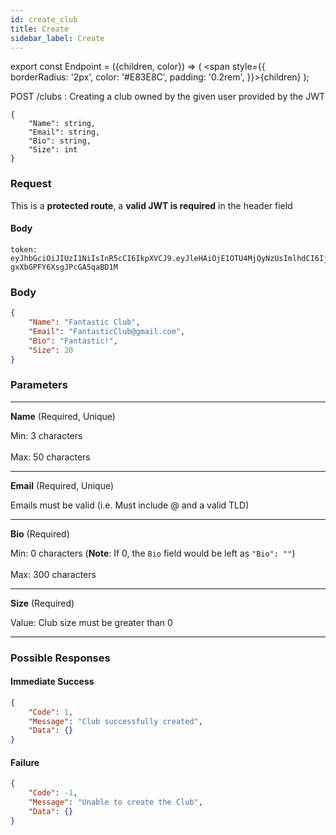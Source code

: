 ```yaml
---
id: create_club
title: Create
sidebar_label: Create
---
```


export const Endpoint = ({children, color}) => ( <span style={{
      borderRadius: '2px',
      color: '#E83E8C',
      padding: '0.2rem',
    }}>{children}</span> );

<Endpoint>POST /clubs </Endpoint>: Creating a club owned by the given user provided by the JWT

```
{
    "Name": string,
    "Email": string,
    "Bio": string,
    "Size": int
}
```

### Request
This is a **protected route**, a **valid JWT is required** in the header field
#### Body
```
token: eyJhbGciOiJIUzI1NiIsInR5cCI6IkpXVCJ9.eyJleHAiOjE1OTU4MjQyNzUsImlhdCI6IjIwMjAtMDctMjdUMDA6MjY6MTUuNzg5NTg0Mi0wNDowMCIsInN1YiI6ImNocmlzIn0.5US2_ITKcfgkpEbfsR-gxXbGPFY6XsgJPcGA5qaBD1M
```

### Body
```json
{
    "Name": "Fantastic Club",
    "Email": "FantasticClub@gmail.com",
    "Bio": "Fantastic!",
    "Size": 20
}
```

### Parameters
---
**Name** (Required, Unique)

Min: 3 characters <br></br>
Max: 50 characters

---
**Email** (Required, Unique)

Emails must be valid (i.e. Must include @ and a valid TLD)

---
**Bio** (Required)

Min: 0 characters (**Note**: If 0, the `Bio` field would be left as `"Bio": ""`)<br></br>
Max: 300 characters

---
**Size** (Required)

Value: Club size must be greater than 0 

---
### Possible Responses
#### Immediate Success
```json
{
	"Code": 1,
	"Message": "Club successfully created",
	"Data": {}
}
```
#### Failure
```json
{
	"Code": -1,
	"Message": "Unable to create the Club",
	"Data": {}
}
```



